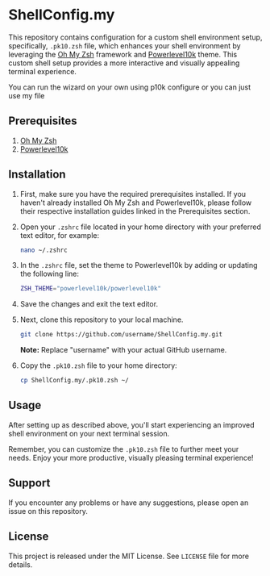 # ShellConfig.my 

This repository contains configuration for a custom shell environment setup, specifically, `.pk10.zsh` file, which enhances your shell environment by leveraging the [Oh My Zsh](https://github.com/ohmyzsh/ohmyzsh) framework and [Powerlevel10k](https://github.com/romkatv/powerlevel10k) theme. This custom shell setup provides a more interactive and visually appealing terminal experience.

You can run the wizard on your own using p10k configure or you can just use my file

## Prerequisites

1. [Oh My Zsh](https://github.com/ohmyzsh/ohmyzsh)
2. [Powerlevel10k](https://github.com/romkatv/powerlevel10k)

## Installation

1. First, make sure you have the required prerequisites installed. If you haven't already installed Oh My Zsh and Powerlevel10k, please follow their respective installation guides linked in the Prerequisites section.

2. Open your `.zshrc` file located in your home directory with your preferred text editor, for example:

   ```sh
   nano ~/.zshrc
   ```

3. In the `.zshrc` file, set the theme to Powerlevel10k by adding or updating the following line:

   ```sh
   ZSH_THEME="powerlevel10k/powerlevel10k"
   ```

4. Save the changes and exit the text editor.

5. Next, clone this repository to your local machine. 

   ```sh
   git clone https://github.com/username/ShellConfig.my.git
   ```

   **Note:** Replace "username" with your actual GitHub username.

6. Copy the `.pk10.zsh` file to your home directory:

   ```sh
   cp ShellConfig.my/.pk10.zsh ~/
   ```

## Usage

After setting up as described above, you'll start experiencing an improved shell environment on your next terminal session.

Remember, you can customize the `.pk10.zsh` file to further meet your needs. Enjoy your more productive, visually pleasing terminal experience!

## Support

If you encounter any problems or have any suggestions, please open an issue on this repository.

## License

This project is released under the MIT License. See `LICENSE` file for more details.

